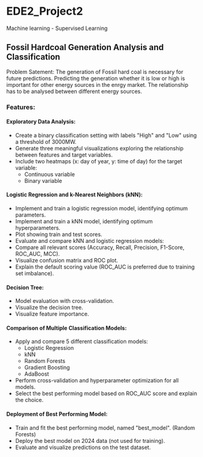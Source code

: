 # EDE2_Project2
Machine learning - Supervised Learning

## Fossil Hardcoal Generation Analysis and Classification
Problem Satement: The generation of Fossil hard coal is necessary for future predictions. Predicting the generation whether it is low or high is important for other energy sources in the enrgy market. The relationship has to be analysed between different energy sources.

### Features:
#### Exploratory Data Analysis:
- Create a binary classification setting with labels "High" and "Low" using a threshold of 3000MW.
- Generate three meaningful visualizations exploring the relationship between features and target variables.
- Include two heatmaps (x: day of year, y: time of day) for the target variable:
  - Continuous variable
  - Binary variable

#### Logistic Regression and k-Nearest Neighbors (kNN):
- Implement and train a logistic regression model, identifying optimum parameters.
- Implement and train a kNN model, identifying optimum hyperparameters.
- Plot showing train and test scores.
- Evaluate and compare kNN and logistic regression models:
- Compare all relevant scores (Accuracy, Recall, Precision, F1-Score, ROC_AUC, MCC).
- Visualize confusion matrix and ROC plot.
- Explain the default scoring value (ROC_AUC is preferred due to training set imbalance).

#### Decision Tree:
- Model evaluation with cross-validation.
- Visualize the decision tree.
- Visualize feature importance.

#### Comparison of Multiple Classification Models:
- Apply and compare 5 different classification models:
  - Logistic Regression
  - kNN
  - Random Forests
  - Gradient Boosting
  - AdaBoost
- Perform cross-validation and hyperparameter optimization for all models.
- Select the best performing model based on ROC_AUC score and explain the choice.

#### Deployment of Best Performing Model:
- Train and fit the best performing model, named "best_model". (Random Forests)
- Deploy the best model on 2024 data (not used for training).
- Evaluate and visualize predictions on the test dataset.
